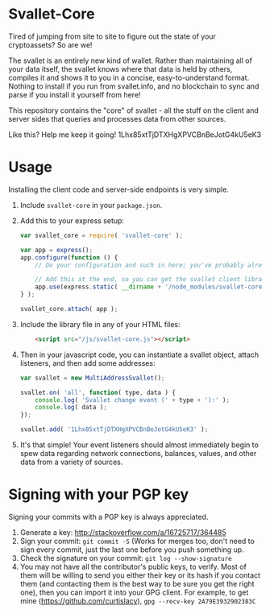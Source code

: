 Svallet-Core
==========

Tired of jumping from site to site to figure out the state of your cryptoassets? So are we!

The svallet is an entirely new kind of wallet. Rather than maintaining all of your data itself, the svallet knows where that data is held by others, compiles it and shows it to you in a concise, easy-to-understand format. Nothing to install if you run from svallet.info, and no blockchain to sync and parse if you install it yourself from here!

This repository contains the "core" of svallet - all the stuff on the client and server sides that queries and processes data from other sources.

Like this? Help me keep it going! 1Lhx85xtTjDTXHgXPVCBnBeJotG4kU5eK3

Usage
==========
Installing the client code and server-side endpoints is very simple.  

1. Include ``svallet-core`` in your 	``package.json``.
2. Add this to your express setup:
    ```js
    var svallet_core = require( 'svallet-core' );
    
    var app = express();
    app.configure(function () {
	    // Do your configuration and such in here; you've probably already got a bunch of stuff.
    
	    // Add this at the end, so you can get the svallet client library.
	    app.use(express.static( __dirname + '/node_modules/svallet-core/public' ));
    } );
    
    svallet_core.attach( app );
    ```

3. Include the library file in any of your HTML files:
    ```html
        <script src="/js/svallet-core.js"></script>
    ```

4. Then in your javascript code, you can instantiate a svallet object, attach listeners, and then add some addresses:
    ```js
    var svallet = new MultiAddressSvallet();

    svallet.on( 'all', function( type, data ) {
        console.log( 'Svallet change event (' + type + '):' );
        console.log( data );
    });

    svallet.add( '1Lhx85xtTjDTXHgXPVCBnBeJotG4kU5eK3' );
    ```

5. It's that simple!  Your event listeners should almost immediately begin to spew data regarding network connections, balances, values, and other data from a variety of sources.

Signing with your PGP key
==========

Signing your commits with a PGP key is always appreciated. 

1. Generate a key: http://stackoverflow.com/a/16725717/364485 
2. Sign your commit: `git commit -S` (Works for merges too, don't need to sign every commit, just the last one before you push something up. 
3. Check the signature on your commit: `git log --show-signature`
4. You may not have all the contributor's public keys, to verify.  Most of them will be willing to send you either their key or its hash if you contact them (and contacting them is the best way to be sure you get the right one), then you can import it into your GPG client.  For example, to get mine (https://github.com/curtislacy), `gpg --recv-key 2A79E3932902383C`
